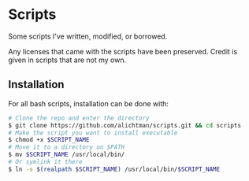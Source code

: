 # Scripts

Some scripts I've written, modified, or borrowed.

Any licenses that came with the scripts have been preserved. Credit is given in scripts that are not my own.

## Installation

For all bash scripts, installation can be done with:

```bash
# Clone the repo and enter the directory
$ git clone https://github.com/alichtman/scripts.git && cd scripts
# Make the script you want to install executable
$ chmod +x $SCRIPT_NAME
# Move it to a directory on $PATH
$ mv $SCRIPT_NAME /usr/local/bin/
# Or symlink it there
$ ln -s $(realpath $SCRIPT_NAME) /usr/local/bin/$SCRIPT_NAME
```
